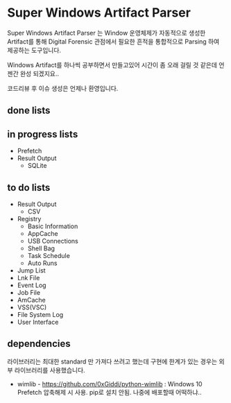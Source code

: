 # Super Windows Artifact Parser
Super Windows Artifact Parser 는 Window 운영체제가 자동적으로 생성한 Artifact를 통해 Digital Forensic 관점에서 필요한 흔적을 통합적으로 Parsing 하여 제공하는 도구입니다.

Windows Artifact를 하나씩 공부하면서 만들고있어 시간이 좀 오래 걸릴 것 같은데 언젠간 완성 되겠지요..

코드리뷰 후 이슈 생성은 언제나 환영입니다.

## done lists

## in progress lists
* Prefetch
* Result Output
  * SQLite

## to do lists
* Result Output
  * CSV
* Registry
  * Basic Information
  * AppCache
  * USB Connections
  * Shell Bag
  * Task Schedule
  * Auto Runs
* Jump List
* Lnk File
* Event Log
* Job File
* AmCache
* VSS(VSC)
* File System Log
* User Interface

## dependencies
라이브러리는 최대한 standard 만 가져다 쓰려고 했는데 구현에 한계가 있는 경우는 외부 라이브러리를 사용했습니다.
* wimlib - https://github.com/0xGiddi/python-wimlib : Windows 10 Prefetch 압축해제 시 사용. pip로 설치 안됨. 나중에 배포할때 어떡하냐..